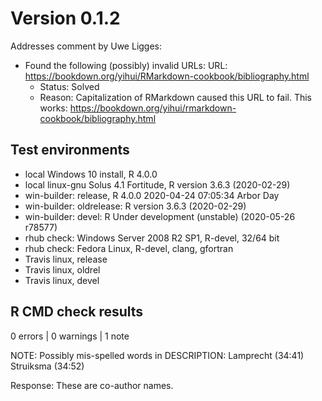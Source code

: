 # Version 0.1.2

Addresses comment by Uwe Ligges:

* Found the following (possibly) invalid URLs:
  URL: https://bookdown.org/yihui/RMarkdown-cookbook/bibliography.html
    + Status: Solved
    + Reason: Capitalization of RMarkdown caused this URL to fail. This works:
    https://bookdown.org/yihui/rmarkdown-cookbook/bibliography.html

## Test environments

* local Windows 10 install, R 4.0.0
* local linux-gnu Solus 4.1 Fortitude, R version 3.6.3 (2020-02-29)
* win-builder: release, R 4.0.0 2020-04-24 07:05:34 Arbor Day 
* win-builder: oldrelease: R version 3.6.3 (2020-02-29)
* win-builder: devel: R Under development (unstable) (2020-05-26 r78577)
* rhub check: Windows Server 2008 R2 SP1, R-devel, 32/64 bit
* rhub check: Fedora Linux, R-devel, clang, gfortran
* Travis linux, release
* Travis linux, oldrel
* Travis linux, devel

## R CMD check results

0 errors | 0 warnings | 1 note

NOTE: Possibly mis-spelled words in DESCRIPTION:
  Lamprecht (34:41)
  Struiksma (34:52)

Response: These are co-author names.
